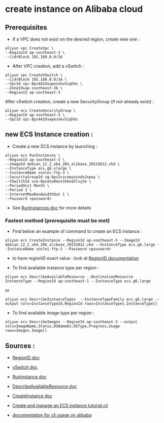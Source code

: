 # create instance on Alibaba cloud


## Prerequisites

- If a VPC does not exist on the desired region, create new one :
```
aliyun vpc CreateVpc \
--RegionId ap-southeast-3 \
--CidrBlock 192.168.0.0/16
```

- After VPC creation, add a vSwitch :
```
aliyun vpc CreateVSwitch \
--CidrBlock 192.168.0.0/16 \
--VpcId vpc-8ps442dswpezokv5iqhhz \
--ZoneId=ap-southeast-3b \
--RegionId ap-southeast-3 
```

After vSwtich creation, create a new SecurityGroup (if not already exist) : 
```
aliyun ecs CreateSecurityGroup \
--RegionId ap-southeast-3 \
--VpcId vpc-8ps442dswpezokv5iqhhz
```

## new ECS Instance creation :

- Create a new ECS instance by launching : 
```
aliyun ecs RunInstances \
--RegionId ap-southeast-3 \
--ImageId debian_12_2_x64_20G_alibase_20231012.vhd \
--InstanceType ecs.g6.xlarge \
--InstanceName xunlei-ftp-3 \
--SecurityGroupId sg-8ps2cxcowynzxdx2xpwy \
--VSwitchId vsw-8psata8mse1kkea5lsy3a \
--PeriodUnit Month \
--Period 3 \
--InternetMaxBandwidthOut 1 \
--Password <password>
```

- See [RunInstances doc](https://www.alibabacloud.com/help/en/ecs/developer-reference/api-runinstances#doc-api-Ecs-RunInstances) for more details 



### Fastest method (prerequisite must be met)


- Find below an example of command to create an ECS instance : 
```
aliyun ecs CreateInstance --RegionId ap-southeast-5 --ImageId debian_12_2_x64_20G_alibase_20231012.vhd --InstanceType ecs.g6.large --InstanceName xunlei-ftp-2 --Password <password>
```

- to have regionID exact value : look at [RegionID documentation](https://www.alibabacloud.com/help/en/dms/developer-reference/regionid-parameter)

- To find available instance type per region : 
```
aliyun ecs DescribeAvailableResource --DestinationResource InstanceType --RegionId ap-southeast-1 --InstanceType ecs.g6.large
```
or 
```
aliyun ecs DescribeInstanceTypes  --InstanceTypeFamily ecs.g6.large --output cols=InstanceTypeId,RegionId rows=InstanceTypes.InstanceType[]
```

- To find available image type per region : 
```
aliyun ecs DescribeImages --RegionId ap-southeast-3 --output cols=ImageName,Status,OSNameEn,OSType,Progress,Usage rows=Images.Image[]
```

## Sources : 

- [RegionID doc](https://www.alibabacloud.com/help/en/dms/developer-reference/regionid-parameter)
- [vSwitch doc](https://www.alibabacloud.com/help/en/vpc/developer-reference/api-vpc-2016-04-28-createvswitch#api-detail-0)
- [RunInstance doc](https://www.alibabacloud.com/help/en/ecs/developer-reference/api-runinstances#parameters)
- [DescribeAvailableResource doc](https://www.alibabacloud.com/help/en/ecs/developer-reference/api-describeavailableresource)
- [CreateInstance doc](https://www.alibabacloud.com/help/en/ecs/developer-reference/api-createinstance?spm=a2c63.p38356.0.0.7f135725tbWAfh#section-2rj-tcg-9y5)
- [Create and manage an ECS instance tutorial cli](https://www.alibabacloud.com/help/en/ecs/getting-started/create-and-manage-an-ecs-instance-by-using-cli-commands)

- [ documentation for cli usage on alibaba ](https://static-aliyun-doc.oss-cn-hangzhou.aliyuncs.com/download%2Fpdf%2F151772%2FCLI_Sample_intl_en-US.pdf)